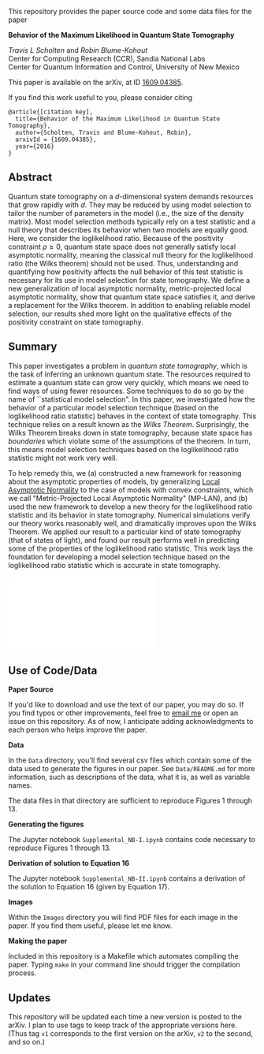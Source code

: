 This repository provides the paper source code and some data files for the paper

**Behavior of the Maximum Likelihood in Quantum State Tomography**

_Travis L Scholten_ and _Robin Blume-Kohout_<br>
Center for Computing Research (CCR), Sandia National Labs<br>
Center for Quantum Information and Control, University of New Mexico

This paper is available on the arXiv, at ID [1609.04385](http://arxiv.org/abs/1609.04385).

If you find this work useful to you, please consider citing

```
@article{[citation key],
  title={Behavior of the Maximum Likelihood in Quantum State Tomography},
  author={Scholten, Travis and Blume-Kohout, Robin},
  arxivId = {1609.04385},
  year={2016}
}
```

Abstract
-----------
Quantum state tomography on a $d$-dimensional system demands resources that grow rapidly with $d$. They may be reduced by using model selection to tailor the number of parameters in the model (i.e., the size of the density matrix).  Most model selection methods typically rely on a test statistic and a null theory that describes its behavior when two models are equally good. Here, we consider the loglikelihood ratio.  Because of the positivity constraint $\rho \geq 0$, quantum state space does not generally satisfy local asymptotic normality, meaning the classical null theory for the loglikelihood ratio (the Wilks theorem) should not be used.  Thus, understanding and quantifying how positivity affects the null behavior of this test statistic is necessary for its use in model selection for state tomography.  We define a new generalization of local asymptotic normality, metric-projected local asymptotic normality, show that quantum state space satisfies it, and derive a replacement for the Wilks theorem. In addition to enabling reliable model selection, our results shed more light on the qualitative effects of the positivity constraint on state tomography.

Summary
----------
This paper investigates a problem in _quantum state tomography_, which is the task of inferring an unknown quantum state. The resources required to estimate  a quantum state can grow very quickly, which means we need to find ways of using fewer resources. Some techniques to do so go by the name of ``statistical model selection". In this paper, we investigated how the behavior of a particular model selection technique (based on the loglikelihood ratio statistic) behaves in the context of state tomography. This technique relies on a result known as the _Wilks Theorem_. Surprisingly, the Wilks Theorem breaks down in state tomography, because state space has _boundaries_ which violate some of the assumptions of the theorem. In turn, this means model selection techniques based on the loglikelihood ratio statistic might not work very well.

To help remedy this, we (a) constructed a new framework for reasoning about the asymptotic properties of models, by generalizing [Local Asymptotic Normality](https://en.wikipedia.org/wiki/Local_asymptotic_normality) to the case of models with convex constraints, which we call "Metric-Projected Local Asymptotic Normality" (MP-LAN), and (b) used the new framework to develop a new theory for the loglikelihood ratio statistic and its behavior in state tomography. Numerical simulations verify our theory works reasonably well, and dramatically improves upon the Wilks Theorem. We applied our result to a particular kind of  state tomography (that of states of light), and found our result performs well in predicting some of the properties of the loglikelihood ratio statistic. This work lays the foundation for developing a model selection technique based on the loglikelihood ratio statistic which is accurate in state tomography.

![Our main result - a replacement for the Wilks Theorem](arxiv_1609.04385/Images/Figure_3.pdf)

Use of Code/Data
---------

**Paper Source**

If you'd like to download and use the text of our paper, you may do so. If you find typos or other improvements,
feel free to [email me](mailto:travisscholten@protonmail.com) or open an issue on this repository. As of now, I anticipate adding acknowledgments to each person who helps improve the paper.

**Data**

In the ``Data`` directory, you'll find several csv files which contain some of the data used to generate the figures in our paper. See ``Data/README.md`` for more information, such as descriptions of the data, what it is, as well as variable names.

The data files in that directory are sufficient to reproduce Figures 1 through 13.

**Generating the figures**

The Jupyter notebook ``Supplemental_NB-I.ipynb`` contains code necessary to reproduce Figures 1 through 13.

**Derivation of solution to Equation 16**

The Jupyter notebook ``Supplemental_NB-II.ipynb`` contains a derivation of the solution to Equation 16 (given by Equation 17).

**Images**

Within the ``Images`` directory you will find PDF files for each image in the paper. If you find them useful, please let me know.

**Making the paper**

Included in this repository is a Makefile which automates compiling the paper. Typing ``make`` in your command line should trigger the compilation process.

Updates
------------

This repository will be updated each time a new version is posted to the arXiv. I plan to use tags to keep track of the appropriate versions here. (Thus tag `v1` corresponds to the first version on the arXiv, `v2` to the second, and so on.)
